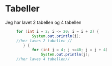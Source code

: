 # Tabeller
Jeg har lavet 2 tabellen og 4 tabellen
```java
     for (int i = 2; i <= 20; i = i + 2) {
            System.out.println(i);
     //her laves 2 tabellen //
        } {
            for (int j = 4; j <=40; j = j + 4)
                System.out.println(j);
     //her laves 4 tabellen//
     
     
     
               

